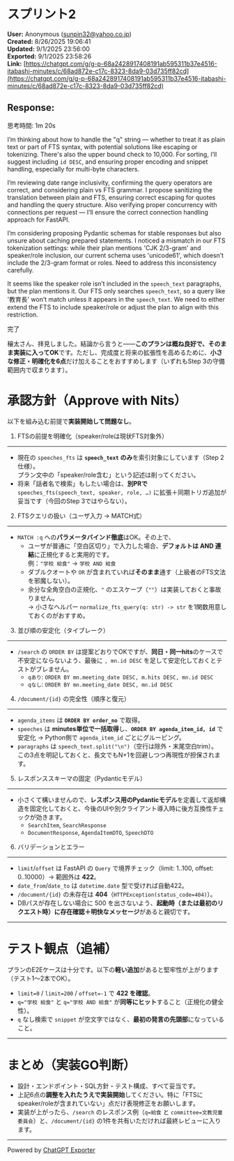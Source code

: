 # スプリント2

**User:** Anonymous (sunpin32@yahoo.co.jp)  
**Created:** 8/26/2025 19:06:41  
**Updated:** 9/1/2025 23:56:00  
**Exported:** 9/1/2025 23:58:26  
**Link:** [https://chatgpt.com/g/g-p-68a2428917408191ab595311b37e4516-itabashi-minutes/c/68ad872e-c17c-8323-8da9-03d735ff82cd](https://chatgpt.com/g/g-p-68a2428917408191ab595311b37e4516-itabashi-minutes/c/68ad872e-c17c-8323-8da9-03d735ff82cd)  

## Response:
思考時間: 1m 20s

I’m thinking about how to handle the "q" string — whether to treat it as plain text or part of FTS syntax, with potential solutions like escaping or tokenizing. There's also the upper bound check to 10,000. For sorting, I’ll suggest including `id DESC`, and ensuring proper encoding and snippet handling, especially for multi-byte characters.

I’m reviewing date range inclusivity, confirming the query operators are correct, and considering plain vs FTS grammar. I propose sanitizing the translation between plain and FTS, ensuring correct escaping for quotes and handling the query structure. Also verifying proper concurrency with connections per request — I’ll ensure the correct connection handling approach for FastAPI.

I’m considering proposing Pydantic schemas for stable responses but also unsure about caching prepared statements. I noticed a mismatch in our FTS tokenization settings: while their plan mentions 'CJK 2/3-gram' and speaker/role inclusion, our current schema uses 'unicode61', which doesn’t include the 2/3-gram format or roles. Need to address this inconsistency carefully.

It seems like the speaker role isn’t included in the `speech_text` paragraphs, but the plan mentions it. Our FTS only searches `speech_text`, so a query like '教育長' won’t match unless it appears in the `speech_text`. We need to either extend the FTS to include speaker/role or adjust the plan to align with this restriction.

完了

穣太さん、拝見しました。結論から言うと――**このプランは概ね良好で、そのまま実装に入ってOK**です。ただし、完成度と将来の拡張性を高めるために、**小さな修正・明確化を6点**だけ加えることをおすすめします（いずれもStep 3の守備範囲内で収まります）。

承認方針（Approve with Nits）
=======================

以下を組み込む前提で**実装開始して問題なし**。

1) FTSの前提を明確化（speaker/roleは現状FTS対象外）
------------------------------------

*   現在の `speeches_fts` は **`speech_text` のみ**を索引対象にしています（Step 2仕様）。  
    プラン文中の「speaker/role含む」という記述は削ってください。
*   将来「話者名で検索」もしたい場合は、**別PRで** `speeches_fts(speech_text, speaker, role, …)` に拡張＋同期トリガ追加が妥当です（今回のStep 3ではやらない）。

2) FTSクエリの扱い（ユーザ入力 → MATCH式）
----------------------------

*   `MATCH :q` への**パラメータバインド徹底**はOK。その上で、
    *   ユーザが普通に「空白区切り」で入力した場合、**デフォルトは AND 連結**に正規化すると実用的です。  
        例：`"学校 給食"` → `学校 AND 給食`
    *   ダブルクオートや `OR` が含まれていれば**そのまま**通す（上級者のFTS文法を邪魔しない）。
    *   余分な全角空白の正規化、`"` のエスケープ（`""`）は実装しておくと事故りません。  
        → 小さなヘルパー `normalize_fts_query(q: str) -> str` を1関数用意しておくのがおすすめ。

3) 並び順の安定化（タイブレーク）
------------------

*   `/search` の `ORDER BY` は提案どおりでOKですが、**同日・同一hits**のケースで不安定にならないよう、最後に `, mn.id DESC` を足して安定化しておくとテストがブレません。
    *   `qあり`: `ORDER BY mn.meeting_date DESC, m.hits DESC, mn.id DESC`
    *   `qなし`: `ORDER BY mn.meeting_date DESC, mn.id DESC`

4) `/document/{id}` の完全性（順序と復元）
-------------------------------

*   `agenda_items` は **`ORDER BY order_no`** で取得。
*   `speeches` は **minutes単位で一括取得**し、**`ORDER BY agenda_item_id, id`** で安定化 → Python側で `agenda_item_id` ごとにグルーピング。
*   `paragraphs` は `speech_text.split("\n")`（空行は除外・末尾空白trim）。  
    この3点を明記しておくと、長文でもN+1を回避しつつ再現性が担保されます。

5) レスポンススキーマの固定（Pydanticモデル）
----------------------------

*   小さくて構いませんので、**レスポンス用のPydanticモデル**を定義して返却構造を固定化しておくと、今後のUIや別クライアント導入時に後方互換性チェックが効きます。
    *   `SearchItem`, `SearchResponse`
    *   `DocumentResponse`, `AgendaItemDTO`, `SpeechDTO`

6) バリデーションとエラー
--------------

*   `limit`/`offset` は FastAPI の `Query` で境界チェック（limit: 1..100, offset: 0..10000）→ 範囲外は **422**。
*   `date_from`/`date_to` は `datetime.date` 型で受ければ自動422。
*   `/document/{id}` の未存在は **404**（`HTTPException(status_code=404)`）。
*   DBパスが存在しない場合に 500 を出さないよう、**起動時（または最初のリクエスト時）に存在確認＋明快なメッセージ**があると親切です。

* * *

テスト観点（追補）
=========

プランのE2Eケースは十分です。以下の**軽い追加**があると堅牢性が上がります（テスト1〜2本でOK）。

*   `limit=0` / `limit=200` / `offset=-1` で **422 を確認**。
*   `q="学校 給食"` と `q="学校 AND 給食"` が**同等にヒット**すること（正規化の健全性）。
*   `q` なし検索で `snippet` が空文字ではなく、**最初の発言の先頭部**になっていること。

* * *

まとめ（実装GO判断）
===========

*   設計・エンドポイント・SQL方針・テスト構成、すべて妥当です。
*   上記6点の**調整を入れたうえで実装開始**してください。特に「FTSにspeaker/roleが含まれていない」点だけ表現修正をお願いします。
*   実装が上がったら、`/search` のレスポンス例（`q=給食` と `committee=文教児童委員会`）と、`/document/{id}` の1件を共有いただければ最終レビューに入ります。



---
Powered by [ChatGPT Exporter](https://www.chatgptexporter.com)